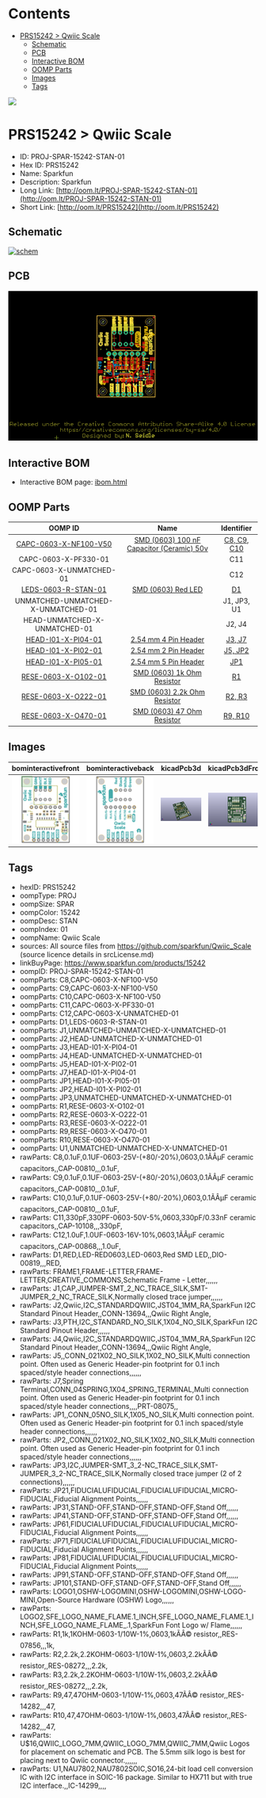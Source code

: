 



Contents
========

* [PRS15242 > Qwiic Scale](#prs15242--qwiic-scale)
	* [Schematic](#schematic)
	* [PCB](#pcb)
	* [Interactive BOM](#interactive-bom)
	* [OOMP Parts](#oomp-parts)
	* [Images](#images)
	* [Tags](#tags)
  
![][im]
# PRS15242 > Qwiic Scale

- ID: PROJ-SPAR-15242-STAN-01
- Hex ID: PRS15242
- Name: Sparkfun
- Description: Sparkfun
- Long Link: [http://oom.lt/PROJ-SPAR-15242-STAN-01](http://oom.lt/PROJ-SPAR-15242-STAN-01)
- Short Link: [http://oom.lt/PRS15242](http://oom.lt/PRS15242)

## Schematic
  
[![schem](eagleSchemImage.png)](eagleSchemImage.png)
## PCB
  
[![pcb](eagleImage.png)](eagleImage.png)
## Interactive BOM

- Interactive BOM page: [ibom.html](https://htmlpreview.github.io/?https://github.com/oomlout/oomlout_OOMP_projects/blob/main/PROJ-SPAR-15242-STAN-01/kicad/bom/ibom.html)

## OOMP Parts
  

|OOMP ID|Name|Identifier|
| :---: | :---: | :---: |
|[CAPC-0603-X-NF100-V50](https://github.com/oomlout/oomlout_OOMP_parts/tree/main/CAPC-0603-X-NF100-V50/)|[SMD (0603) 100 nF Capacitor (Ceramic) 50v](https://github.com/oomlout/oomlout_OOMP_parts/tree/main/CAPC-0603-X-NF100-V50/)|[C8, C9, C10](https://github.com/oomlout/oomlout_OOMP_parts/tree/main/CAPC-0603-X-NF100-V50/)|
|CAPC-0603-X-PF330-01||C11|
|CAPC-0603-X-UNMATCHED-01||C12|
|[LEDS-0603-R-STAN-01](https://github.com/oomlout/oomlout_OOMP_parts/tree/main/LEDS-0603-R-STAN-01/)|[SMD (0603) Red LED](https://github.com/oomlout/oomlout_OOMP_parts/tree/main/LEDS-0603-R-STAN-01/)|[D1](https://github.com/oomlout/oomlout_OOMP_parts/tree/main/LEDS-0603-R-STAN-01/)|
|UNMATCHED-UNMATCHED-X-UNMATCHED-01||J1, JP3, U1|
|HEAD-UNMATCHED-X-UNMATCHED-01||J2, J4|
|[HEAD-I01-X-PI04-01](https://github.com/oomlout/oomlout_OOMP_parts/tree/main/HEAD-I01-X-PI04-01/)|[2.54 mm 4 Pin Header](https://github.com/oomlout/oomlout_OOMP_parts/tree/main/HEAD-I01-X-PI04-01/)|[J3, J7](https://github.com/oomlout/oomlout_OOMP_parts/tree/main/HEAD-I01-X-PI04-01/)|
|[HEAD-I01-X-PI02-01](https://github.com/oomlout/oomlout_OOMP_parts/tree/main/HEAD-I01-X-PI02-01/)|[2.54 mm 2 Pin Header](https://github.com/oomlout/oomlout_OOMP_parts/tree/main/HEAD-I01-X-PI02-01/)|[J5, JP2](https://github.com/oomlout/oomlout_OOMP_parts/tree/main/HEAD-I01-X-PI02-01/)|
|[HEAD-I01-X-PI05-01](https://github.com/oomlout/oomlout_OOMP_parts/tree/main/HEAD-I01-X-PI05-01/)|[2.54 mm 5 Pin Header](https://github.com/oomlout/oomlout_OOMP_parts/tree/main/HEAD-I01-X-PI05-01/)|[JP1](https://github.com/oomlout/oomlout_OOMP_parts/tree/main/HEAD-I01-X-PI05-01/)|
|[RESE-0603-X-O102-01](https://github.com/oomlout/oomlout_OOMP_parts/tree/main/RESE-0603-X-O102-01/)|[SMD (0603) 1k Ohm Resistor](https://github.com/oomlout/oomlout_OOMP_parts/tree/main/RESE-0603-X-O102-01/)|[R1](https://github.com/oomlout/oomlout_OOMP_parts/tree/main/RESE-0603-X-O102-01/)|
|[RESE-0603-X-O222-01](https://github.com/oomlout/oomlout_OOMP_parts/tree/main/RESE-0603-X-O222-01/)|[SMD (0603) 2.2k Ohm Resistor](https://github.com/oomlout/oomlout_OOMP_parts/tree/main/RESE-0603-X-O222-01/)|[R2, R3](https://github.com/oomlout/oomlout_OOMP_parts/tree/main/RESE-0603-X-O222-01/)|
|[RESE-0603-X-O470-01](https://github.com/oomlout/oomlout_OOMP_parts/tree/main/RESE-0603-X-O470-01/)|[SMD (0603) 47 Ohm Resistor](https://github.com/oomlout/oomlout_OOMP_parts/tree/main/RESE-0603-X-O470-01/)|[R9, R10](https://github.com/oomlout/oomlout_OOMP_parts/tree/main/RESE-0603-X-O470-01/)|

## Images
  
  

|bominteractivefront|bominteractiveback|kicadPcb3d|kicadPcb3dFront|kicadPcb3dBack|eagleImage|eagleSchemImage|pcbdraw|pcbdrawback|
| :---: | :---: | :---: | :---: | :---: | :---: | :---: | :---: | :---: |
|[![bominteractivefront](bomFront_140.png)](bomFront.png)|[![bominteractiveback](bomBack_140.png)](bomBack.png)|[![kicadPcb3d](kicadPcb3d_140.png)](kicadPcb3d.png)|[![kicadPcb3dFront](kicadPcb3dFront_140.png)](kicadPcb3dFront.png)|[![kicadPcb3dBack](kicadPcb3dBack_140.png)](kicadPcb3dBack.png)|[![eagleImage](eagleImage_140.png)](eagleImage.png)|[![eagleSchemImage](eagleSchemImage_140.png)](eagleSchemImage.png)|[![pcbdraw](pcbdraw_140.png)](pcbdraw.png)|[![pcbdrawback](pcbdrawBack_140.png)](pcbdrawBack.png)|

## Tags

- hexID: PRS15242
- oompType: PROJ
- oompSize: SPAR
- oompColor: 15242
- oompDesc: STAN
- oompIndex: 01
- oompName: Qwiic Scale
- sources: All source files from https://github.com/sparkfun/Qwiic_Scale (source licence details in srcLicense.md)
- linkBuyPage: https://www.sparkfun.com/products/15242
- oompID: PROJ-SPAR-15242-STAN-01
- oompParts: C8,CAPC-0603-X-NF100-V50
- oompParts: C9,CAPC-0603-X-NF100-V50
- oompParts: C10,CAPC-0603-X-NF100-V50
- oompParts: C11,CAPC-0603-X-PF330-01
- oompParts: C12,CAPC-0603-X-UNMATCHED-01
- oompParts: D1,LEDS-0603-R-STAN-01
- oompParts: J1,UNMATCHED-UNMATCHED-X-UNMATCHED-01
- oompParts: J2,HEAD-UNMATCHED-X-UNMATCHED-01
- oompParts: J3,HEAD-I01-X-PI04-01
- oompParts: J4,HEAD-UNMATCHED-X-UNMATCHED-01
- oompParts: J5,HEAD-I01-X-PI02-01
- oompParts: J7,HEAD-I01-X-PI04-01
- oompParts: JP1,HEAD-I01-X-PI05-01
- oompParts: JP2,HEAD-I01-X-PI02-01
- oompParts: JP3,UNMATCHED-UNMATCHED-X-UNMATCHED-01
- oompParts: R1,RESE-0603-X-O102-01
- oompParts: R2,RESE-0603-X-O222-01
- oompParts: R3,RESE-0603-X-O222-01
- oompParts: R9,RESE-0603-X-O470-01
- oompParts: R10,RESE-0603-X-O470-01
- oompParts: U1,UNMATCHED-UNMATCHED-X-UNMATCHED-01
- rawParts: C8,0.1uF,0.1UF-0603-25V-(+80/-20%),0603,0.1ÃÂµF ceramic capacitors,,CAP-00810,,,0.1uF,
- rawParts: C9,0.1uF,0.1UF-0603-25V-(+80/-20%),0603,0.1ÃÂµF ceramic capacitors,,CAP-00810,,,0.1uF,
- rawParts: C10,0.1uF,0.1UF-0603-25V-(+80/-20%),0603,0.1ÃÂµF ceramic capacitors,,CAP-00810,,,0.1uF,
- rawParts: C11,330pF,330PF-0603-50V-5%,0603,330pF/0.33nF ceramic capacitors,,CAP-10108,,,330pF,
- rawParts: C12,1.0uF,1.0UF-0603-16V-10%,0603,1ÃÂµF ceramic capacitors,,CAP-00868,,,1.0uF,
- rawParts: D1,RED,LED-RED0603,LED-0603,Red SMD LED,,DIO-00819,,,RED,
- rawParts: FRAME1,FRAME-LETTER,FRAME-LETTER,CREATIVE_COMMONS,Schematic Frame - Letter,,,,,,
- rawParts: J1,CAP,JUMPER-SMT_2_NC_TRACE_SILK,SMT-JUMPER_2_NC_TRACE_SILK,Normally closed trace jumper,,,,,,
- rawParts: J2,Qwiic,I2C_STANDARDQWIIC,JST04_1MM_RA,SparkFun I2C Standard Pinout Header,,CONN-13694,,,Qwiic Right Angle,
- rawParts: J3,PTH,I2C_STANDARD_NO_SILK,1X04_NO_SILK,SparkFun I2C Standard Pinout Header,,,,,,
- rawParts: J4,Qwiic,I2C_STANDARDQWIIC,JST04_1MM_RA,SparkFun I2C Standard Pinout Header,,CONN-13694,,,Qwiic Right Angle,
- rawParts: J5,,CONN_021X02_NO_SILK,1X02_NO_SILK,Multi connection point. Often used as Generic Header-pin footprint for 0.1 inch spaced/style header connections,,,,,,
- rawParts: J7,Spring Terminal,CONN_04SPRING,1X04_SPRING_TERMINAL,Multi connection point. Often used as Generic Header-pin footprint for 0.1 inch spaced/style header connections,,,,PRT-08075,,
- rawParts: JP1,,CONN_05NO_SILK,1X05_NO_SILK,Multi connection point. Often used as Generic Header-pin footprint for 0.1 inch spaced/style header connections,,,,,,
- rawParts: JP2,,CONN_021X02_NO_SILK,1X02_NO_SILK,Multi connection point. Often used as Generic Header-pin footprint for 0.1 inch spaced/style header connections,,,,,,
- rawParts: JP3,I2C,JUMPER-SMT_3_2-NC_TRACE_SILK,SMT-JUMPER_3_2-NC_TRACE_SILK,Normally closed trace jumper (2 of 2 connections),,,,,,
- rawParts: JP21,FIDUCIALUFIDUCIAL,FIDUCIALUFIDUCIAL,MICRO-FIDUCIAL,Fiducial Alignment Points,,,,,,
- rawParts: JP31,STAND-OFF,STAND-OFF,STAND-OFF,Stand Off,,,,,,
- rawParts: JP41,STAND-OFF,STAND-OFF,STAND-OFF,Stand Off,,,,,,
- rawParts: JP61,FIDUCIALUFIDUCIAL,FIDUCIALUFIDUCIAL,MICRO-FIDUCIAL,Fiducial Alignment Points,,,,,,
- rawParts: JP71,FIDUCIALUFIDUCIAL,FIDUCIALUFIDUCIAL,MICRO-FIDUCIAL,Fiducial Alignment Points,,,,,,
- rawParts: JP81,FIDUCIALUFIDUCIAL,FIDUCIALUFIDUCIAL,MICRO-FIDUCIAL,Fiducial Alignment Points,,,,,,
- rawParts: JP91,STAND-OFF,STAND-OFF,STAND-OFF,Stand Off,,,,,,
- rawParts: JP101,STAND-OFF,STAND-OFF,STAND-OFF,Stand Off,,,,,,
- rawParts: LOGO1,OSHW-LOGOMINI,OSHW-LOGOMINI,OSHW-LOGO-MINI,Open-Source Hardware (OSHW) Logo,,,,,,
- rawParts: LOGO2,SFE_LOGO_NAME_FLAME.1_INCH,SFE_LOGO_NAME_FLAME.1_INCH,SFE_LOGO_NAME_FLAME_.1,SparkFun Font Logo w/ Flame,,,,,,
- rawParts: R1,1k,1KOHM-0603-1/10W-1%,0603,1kÃÂ© resistor,,RES-07856,,,1k,
- rawParts: R2,2.2k,2.2KOHM-0603-1/10W-1%,0603,2.2kÃÂ© resistor,,RES-08272,,,2.2k,
- rawParts: R3,2.2k,2.2KOHM-0603-1/10W-1%,0603,2.2kÃÂ© resistor,,RES-08272,,,2.2k,
- rawParts: R9,47,47OHM-0603-1/10W-1%,0603,47ÃÂ© resistor,,RES-14282,,,47,
- rawParts: R10,47,47OHM-0603-1/10W-1%,0603,47ÃÂ© resistor,,RES-14282,,,47,
- rawParts: U$16,QWIIC_LOGO_7MM,QWIIC_LOGO_7MM,QWIIC_7MM,Qwiic Logos for placement on schematic and PCB. The 5.5mm silk logo is best for placing next to Qwiic connector.,,,,,,
- rawParts: U1,NAU7802,NAU7802SOIC,SO16,24-bit load cell conversion IC with I2C interface in SOIC-16 package. Similar to HX711 but with true I2C interface.,,IC-14299,,,,



[im]: kicadPcb3d_450.png
